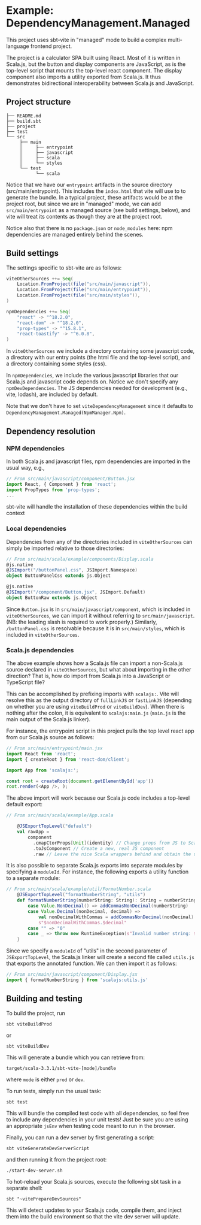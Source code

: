 # Example: DependencyManagement.Managed

This project uses sbt-vite in "managed" mode to build a complex multi-language 
frontend project.

The project is a calculator SPA built using React. Most of it is written in Scala.js,
but the button and display components are JavaScript, as is the top-level script that
mounts the top-level react component. The display component also imports a utility
exported from Scala.js. It thus demonstrates bidirectional interoperability between
Scala.js and JavaScript.

## Project structure

```
├── README.md
├── build.sbt
├── project
├── test
└── src
     ├── main
     │     ├── entrypoint
     │     ├── javascript
     │     ├── scala
     │     └── styles
     └── test
           └── scala
```

Notice that we have our `entrypoint` artifacts in the source directory
(src/main/entrypoint). This includes the `index.html` that vite will use to 
to generate the bundle. In a typical project, these artifacts would be at the 
project root, but since we are in "managed" mode, we can add 
`src/main/entrypoint` as a managed source (see build settings, below), and 
vite will treat its contents as though they are at the project root.

Notice also that there is no `package.json` or `node_modules` here: npm 
dependencies are managed entirely behind the scenes.

## Build settings

The settings specific to sbt-vite are as follows:

```sbt
viteOtherSources ++= Seq(
	Location.FromProject(file("src/main/javascript")),
	Location.FromProject(file("src/main/entrypoint")),
	Location.FromProject(file("src/main/styles")),
)

npmDependencies ++= Seq(
	"react" -> "^18.2.0",
	"react-dom" -> "^18.2.0",
	"prop-types" -> "^15.8.1",
	"react-toastify" -> "^6.0.8",
)
```

In `viteOtherSources` we include a directory containing some javascript code,
a directory with our entry points (the html file and the top-level script), and a 
directory containing some styles (css).

In `npmDependencies`, we include the various javascript libraries that our Scala.js 
and javascript code depends on. Notice we don't specify any `npmDevDependencies`. 
The JS dependencies needed for development (e.g., vite, lodash), are included by default.

Note that we don't have to set `viteDependencyManagement` since it defaults to 
`DependencyManagement.Managed(NpmManager.Npm)`.

## Dependency resolution

### NPM dependencies

In both Scala.js and javascript files, npm dependencies are imported in the 
usual way, e.g.,

```javascript
// From src/main/javascript/component/Button.jsx
import React, { Component } from 'react';
import PropTypes from 'prop-types';
...
```

sbt-vite will handle the installation of these dependencies within the build context

### Local dependencies

Dependencies from any of the directories included in `viteOtherSources` can simply be 
imported relative to those directories:

```scala
// From src/main/scala/example/components/Display.scala
@js.native
@JSImport("/buttonPanel.css", JSImport.Namespace)
object ButtonPanelCss extends js.Object

@js.native
@JSImport("/component/Button.jsx", JSImport.Default)
object ButtonRaw extends js.Object
```

Since `Button.jsx` is in `src/main/javascript/component`, which is included in
`viteOtherSources`, we can import it without referring to `src/main/javascript`.
(NB: the leading slash is required to work properly.) Similarly, `/buttonPanel.css` 
is resolvable because it is in `src/main/styles`, which is included in 
`viteOtherSources`.

### Scala.js dependencies

The above example shows how a Scala.js file can import a non-Scala.js source 
declared in `viteOtherSources`, but what about importing in the other direction?
That is, how do import from Scala.js into a JavaScript or TypeScript file? 

This can be accomplished by prefixing imports with `scalajs:`. Vite will resolve this 
as the output directory of `fullLinkJS` or `fastLinkJS` (depending on whether you are 
using `viteBuildProd` or `viteBuildDev`). When there is nothing after the colon, it 
is equivalent to `scalajs:main.js` (`main.js` is the main output of the Scala.js linker).

For instance, the entrypoint script in this project pulls the top level react app from 
our Scala.js source as follows:

```javascript
// From src/main/entrypoint/main.jsx
import React from 'react';
import { createRoot } from 'react-dom/client';

import App from 'scalajs:';

const root = createRoot(document.getElementById('app'))
root.render(<App />, );
```

The above import will work because our Scala.js code includes a top-level default 
export:

```scala
// From src/main/scala/example/App.scala

	@JSExportTopLevel("default")
	val rawApp =
		component
		  .cmapCtorProps[Unit](identity) // Change props from JS to Scala
		  .toJsComponent // Create a new, real JS component
		  .raw // Leave the nice Scala wrappers behind and obtain the underlying JS value
```

It is also possible to separate Scala.js exports into separate modules by specifying a
`moduleId`. For instance, the following exports a utility function to a separate module:

```scala
// From src/main/scala/example/util/FormatNumber.scala
	@JSExportTopLevel("formatNumberString", "utils")
	def formatNumberString(numberString: String): String = numberString match {
		case Value.NonDecimal() => addCommasNonDecimal(numberString)
		case Value.Decimal(nonDecimal, decimal) =>
			val nonDecimalWithCommas = addCommasNonDecimal(nonDecimal)
			s"$nonDecimalWithCommas.$decimal"
		case "" => "0"
		case _ => throw new RuntimeException(s"Invalid number string: $numberString")
	}
```

Since we specify a `moduleId` of "utils" in the second parameter of
`JSExportTopLevel`, the Scala.js linker will create a second file called `utils.js` 
that exports the annotated function. We can then import it as follows:

```javascript
// From src/main/javascript/component/Display.jsx
import { formatNumberString } from 'scalajs:utils.js'
```

## Building and testing

To build the project, run

```shell
sbt viteBuildProd
```

or

```shell
sbt viteBuildDev
```

This will generate a bundle which you can retrieve from:

```shell
target/scala-3.3.1/sbt-vite-[mode]/bundle
```

where `mode` is either `prod` or `dev`.

To run tests, simply run the usual task:

```shell
sbt test
```

This will bundle the compiled test code with all dependencies, so feel free to
include any dependencies in your unit tests! Just be sure you are using an 
appropriate `jsEnv` when testing code meant to run in the browser.

Finally, you can run a dev server by first generating a script:

```shell
sbt viteGenerateDevServerScript
```

and then running it from the project root:

```shell
./start-dev-server.sh
```

To hot-reload your Scala.js sources, execute the following sbt task in a separate
shell:

```shell
sbt "~vitePrepareDevSources"
```

This will detect updates to your Scala.js code, compile them, and inject them into the 
build environment so that the vite dev server will update.
